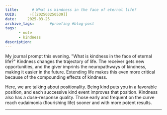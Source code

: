 ```yaml
---
title:      # What is kindness in the face of eternal life? 
UUID:      ›[[202503250539]] 
date:     2025-03-25
archive_tags:       #proofing #blog-post 
tags:       
      - note
      - kindness
description: 
---
```



My journal prompt this evening. "What is kindness in the face of eternal life?"
Kindness changes the trajectory of life. The receiver gets new opportunities, and the giver imprints the neuropathways of kindness, making it easier in the future. Extending life makes this even more critical because of the compounding effects of kindness. 

Here, we are talking about positionality. Being kind puts you in a favorable position, and each successive kind event improves that position. Kindness also has a dose-response quality. Those early and frequent on the curve reach eudaimonia (flourishing life) sooner and with more potent results.  

----------------------------------
<!--
## Tags:

## Source: 
- DTR March 24, 2025 — Monk at Bedtime
		- bear://x-callback-url/open-note?id=B1DC908F-A541-4B8B-B533-DF101456DF4C

## See Also
The Power of Strategic Positioning [[202503090733]]
    - Your position today determines your possibilities tomorrow.

-->

